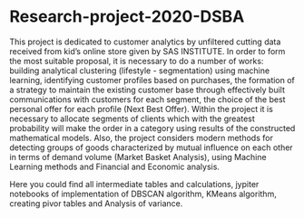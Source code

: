 # Research-project-2020-DSBA

 This project is dedicated to customer analytics by unfiltered cutting data received from kid’s online store given
 by SAS INSTITUTE. In order to form the most suitable proposal, it is necessary to do a number of works: building 
 analytical clustering (lifestyle - segmentation) using machine learning, identifying customer profiles based on purchases,
 the formation of a strategy to maintain the existing customer base through effectively built communications with customers 
 for each segment, the choice of the best personal offer for each profile (Next Best Offer). Within the project it is 
 necessary to allocate segments of clients which with the greatest probability will make the order in a category using
 results of the constructed mathematical models. Also, the project considers modern methods for detecting groups of goods 
 characterized by mutual influence on each other in terms of demand volume (Market Basket Analysis), using Machine Learning 
 methods and Financial and Economic analysis.
 
 Here you could find all intermediate tables and calculations, jypiter notebooks of implementation of DBSCAN algorithm, KMeans algorithm, 
 creating pivor tables and Analysis of variance. 
